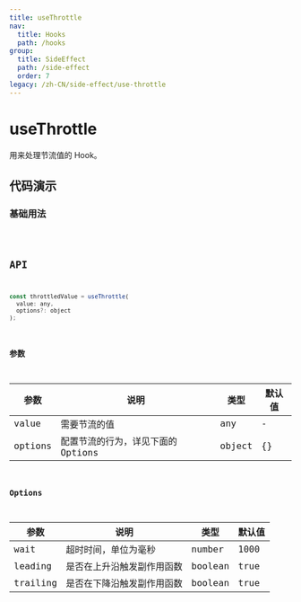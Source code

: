 ```yaml
---
title: useThrottle
nav:
  title: Hooks
  path: /hooks
group:
  title: SideEffect
  path: /side-effect
  order: 7
legacy: /zh-CN/side-effect/use-throttle
---
```


# useThrottle

用来处理节流值的 Hook。

## 代码演示

### 基础用法

<code src="./demo/demo1.tsx" />

## API

```javascript
const throttledValue = useThrottle(
  value: any,
  options?: object
);
```

### 参数

| 参数  | 说明                     | 类型   | 默认值 |
|-------|--------------------------|--------|--------|
| value | 需要节流的值         | any    | -      |
| options  | 配置节流的行为，详见下面的 Options                  | object                  | {}    |


### Options

| 参数  | 说明                     | 类型   | 默认值 |
|-------|--------------------------|--------|--------|
| wait | 超时时间，单位为毫秒 | number | 1000 |
| leading | 是否在上升沿触发副作用函数 | boolean | true |
| trailing | 是否在下降沿触发副作用函数 | boolean | true |
